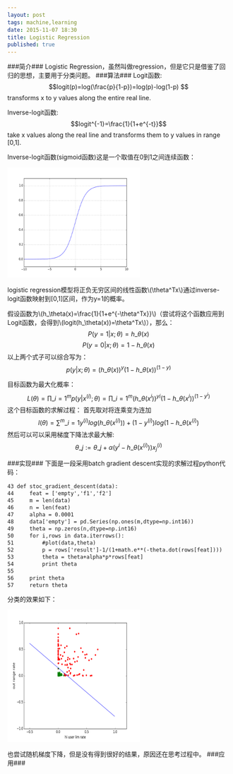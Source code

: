 ```yaml
---
layout: post
tags: machine,learning
date: 2015-11-07 18:30
title: Logistic Regression
published: true
---
```


<script type="text/javascript" src="http://cdn.mathjax.org/mathjax/latest/MathJax.js?config=default"></script>
###简介###
Logistic Regression，虽然叫做regression，但是它只是借鉴了回归的思想，主要用于分类问题。
###算法###
Logit函数:$$logit(p)=log(\frac{p}{1-p})=log(p)-log(1-p) $$ 
transforms x to y values along the entire real line.

Inverse-logit函数:$$logit^{-1}=\frac{1}{1+e^{-t}}$$
take x values along the real line and transforms them to y values in range [0,1].

Inverse-logit函数(sigmoid函数)这是一个取值在0到1之间连续函数：

<img src="/assets/image/sigmoid.png" alt="sigmoid" width="300" height="250">

logistic regression模型将正负无穷区间的线性函数\\(\theta^Tx\\)通过inverse-logit函数映射到[0,1]区间，作为y=1的概率。 

假设函数为\\(h\_\theta(x)=\frac{1}{1+e^{-\theta^Tx}}\\)（尝试将这个函数应用到Logit函数，会得到\\(logit(h\_\theta(x))=\theta^Tx\\)），那么：
$$P(y=1|x;\theta) = h\_\theta(x)$$
$$P(y=0|x;\theta) = 1-h\_\theta(x)$$
以上两个式子可以综合写为：
$$p(y|x;\theta) = (h\_\theta(x))^y(1-h\_\theta(x))^{(1-y)}$$

目标函数为最大化概率：
$$ L(\theta)=\prod\_{i=1}^{m}{p(y|x^{(i)};\theta)}
			  =\prod\_{i=1}^{m}{(h\_\theta(x^i))^y{^i}(1-h\_\theta(x^i))^{(1-y^i)}}$$
这个目标函数的求解过程：
首先取对将连乘变为连加
$$l(\theta) = \sum^m\_{i=1}y^{(i)}log(h\_\theta(x^{(i)}))+(1-y^{(i)})log(1-h\_\theta(x^{(i)})$$
然后可以可以采用梯度下降法求最大解:
$$\theta\_j:=\theta\_j+\alpha(y^{i}-h\_\theta(x^{(i)}))x_j^{(i)}$$
 
###实现###
下面是一段采用batch gradient descent实现的求解过程python代码：

```
43 def stoc_gradient_descent(data):
44     feat = ['empty','f1','f2']
45     m = len(data)
46     n = len(feat)
47     alpha = 0.0001
48     data['empty'] = pd.Series(np.ones(m,dtype=np.int16))
49     theta = np.zeros(n,dtype=np.int16)
50     for i,rows in data.iterrows():
51         #plot(data,theta)
52         p = rows['result']-1/(1+math.e**(-theta.dot(rows[feat])))
53         theta = theta+alpha*p*rows[feat]
54         print theta
55     
56     print theta
57     return theta
```
分类的效果如下：

<img src="/assets/image/LR_cla.png" alt='result' width="300" height="300">

也尝试随机梯度下降，但是没有得到很好的结果，原因还在思考过程中。
###应用###
